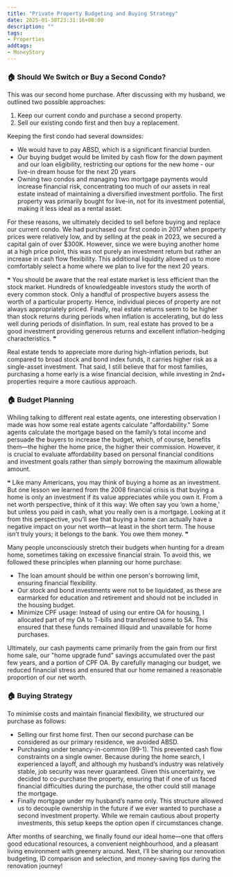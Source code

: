 ```yaml
---
title: "Private Property Budgeting and Buying Strategy"
date: 2025-01-30T23:31:16+08:00
description: ""
tags: 
- Properties
addtags:
- MoneyStory
---
```


### 🏠 Should We Switch or Buy a Second Condo?

This was our second home purchase. After discussing with my husband, we outlined two possible approaches:
1. Keep our current condo and purchase a second property.
2. Sell our existing condo first and then buy a replacement.

Keeping the first condo had several downsides:
- We would have to pay ABSD, which is a significant financial burden. 
- Our buying budget would be limited by cash flow for the down payment and our loan eligibility, restricting our options for the new home - our live-in dream house for the next 20 years
- Owning two condos and managing two mortgage payments would increase financial risk, concentrating too much of our assets in real estate instead of maintaining a diversified investment portfolio. The first property was primarily bought for live-in, not for its investment potential, making it less ideal as a rental asset.
 
For these reasons, we ultimately decided to sell before buying and replace our current condo. We had purchased our first condo in 2017 when property prices were relatively low, and by selling at the peak in 2023, we secured a capital gain of over $300K. However, since we were buying another home at a high price point, this was not purely an investment return but rather an increase in cash flow flexibility. This additional liquidity allowed us to more comfortably select a home where we plan to live for the next 20 years.

❝  You should be aware that the real estate market is less efficient than the stock market. Hundreds of knowledgeable investors study the worth of every common stock. Only a handful of prospective buyers assess the worth of a particular property. Hence, individual pieces of property are not always appropriately priced. Finally, real estate returns seem to be higher than stock returns during periods when inflation is accelerating, but do less well during periods of disinflation. In sum, real estate has proved to be a good investment providing generous returns and excellent inflation-hedging characteristics. ❞

Real estate tends to appreciate more during high-inflation periods, but compared to broad stock and bond index funds, it carries higher risk as a single-asset investment. That said, I still believe that for most families, purchasing a home early is a wise financial decision, while investing in 2nd+ properties require a more cautious approach.

### 🏠 Budget Planning

Whiling talking to different real estate agents, one interesting observation I made was how some real estate agents calculate "affordability." Some agents calculate the mortgage based on the family’s total income and persuade the buyers to increase the budget, which, of course, benefits them—the higher the home price, the higher their commission. However, it is crucial to evaluate affordability based on personal financial conditions and investment goals rather than simply borrowing the maximum allowable amount.

❝  Like many Americans, you may think of buying a home as an investment. But one lesson we learned from the 2008 financial crisis is that buying a home is only an investment if its value appreciates while you own it. From a net worth perspective, think of it this way: We often say you ‘own a home,’ but unless you paid in cash, what you really own is a mortgage. Looking at it from this perspective, you’ll see that buying a home can actually have a negative impact on your net worth—at least in the short term. The house isn’t truly yours; it belongs to the bank. You owe them money. ❞

Many people unconsciously stretch their budgets when hunting for a dream home, sometimes taking on excessive financial strain. To avoid this, we followed these principles when planning our home purchase:
- The loan amount should be within one person's borrowing limit, ensuring financial flexibility.
- Our stock and bond investments were not to be liquidated, as these are earmarked for education and retirement and should not be included in the housing budget.
- Minimize CPF usage: Instead of using our entire OA for housing, I allocated part of my OA to T-bills and transferred some to SA. This ensured that these funds remained illiquid and unavailable for home purchases.
 
Ultimately, our cash payments came primarily from the gain from our first home sale, our "home upgrade fund" savings accumulated over the past few years, and a portion of CPF OA. By carefully managing our budget, we reduced financial stress and ensured that our home remained a reasonable proportion of our net worth.

### 🏠 Buying Strategy

To minimise costs and maintain financial flexibility, we structured our purchase as follows:
- Selling our first home first. Then our second purchase can be considered as our primary residence, we avoided ABSD.
- Purchasing under tenancy-in-common (99-1). This prevented cash flow constraints on a single owner. Because during the home search, I experienced a layoff, and although my husband’s industry was relatively stable, job security was never guaranteed. Given this uncertainty, we decided to co-purchase the property, ensuring that if one of us faced financial difficulties during the purchase, the other could still manage the mortgage.
- Finally mortgage under my husband’s name only. This structure allowed us to decouple ownership in the future if we ever wanted to purchase a second investment property. While we remain cautious about property investments, this setup keeps the option open if circumstances change.

After months of searching, we finally found our ideal home—one that offers good educational resources, a convenient neighbourhood, and a pleasant living environment with greenery around. Next, I’ll be sharing our renovation budgeting, ID comparison and selection, and money-saving tips during the renovation journey!